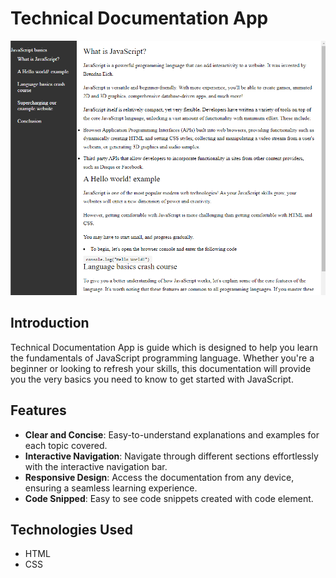 # Technical Documentation App

![TechnicalDocumentationApp](https://raw.githubusercontent.com/dogaegeozden/TechnicalDocumentationApp/main/screenshots/screenshot1.png)

## Introduction

Technical Documentation App is guide which is designed to help you learn the fundamentals of JavaScript programming language. Whether you're a beginner or looking to refresh your skills, this documentation will provide you the very basics you need to know to get started with JavaScript.

## Features

- **Clear and Concise**: Easy-to-understand explanations and examples for each topic covered.
- **Interactive Navigation**: Navigate through different sections effortlessly with the interactive navigation bar.
- **Responsive Design**: Access the documentation from any device, ensuring a seamless learning experience.
- **Code Snipped**: Easy to see code snippets created with code element.

## Technologies Used

- HTML
- CSS
